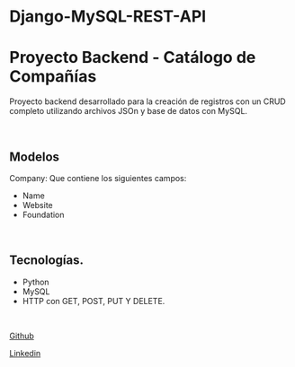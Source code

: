 # Django-MySQL-REST-API

# Proyecto Backend - Catálogo de Compañías
Proyecto backend desarrollado para la creación de registros con un CRUD completo utilizando archivos JSOn y base de datos con MySQL. 
 
 

<br/>

##  Modelos 

Company:
Que contiene los siguientes campos:     

   * Name
   * Website
   * Foundation
      
   

<br/>

##  Tecnologías.

* Python
* MySQL
* HTTP con GET, POST, PUT Y DELETE.



<br/>





[Github](https://github.com/Ed-Uco) 


[Linkedin](https://www.linkedin.com/in/edgaruco/) 